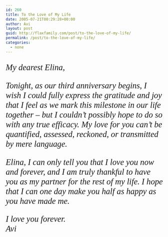```yaml
---
id: 260
title: To the Love of My Life
date: 2005-07-21T00:29:28+00:00
author: Avi
layout: post
guid: http://flaxfamily.com/post/to-the-love-of-my-life/
permalink: /post/to-the-love-of-my-life/
categories:
  - none
---
```

<p style="font-family: Baskerville; font-style: italic; font-size: 20pt;">
  My dearest Elina,
</p>

<p style="font-family: Baskerville; font-style: italic; font-size: 20pt;">
  Tonight, as our third anniversary begins, I wish I could fully express the gratitude and joy that I feel as we mark this milestone in our life together – but I couldn&#8217;t possibly hope to do so with any true efficacy. My love for you can&#8217;t be quantified, assessed, reckoned, or transmitted by mere language.
</p>

<p style="font-family: Baskerville; font-style: italic; font-size: 20pt;">
  Elina, I can only tell you that I love you now and forever, and I am truly thankful to have you as my partner for the rest of my life. I hope that I can one day make you half as happy as you have made me.
</p>

<p style="font-family: Baskerville; font-style: italic; font-size: 20pt;">
  I love you forever.<br />Avi
</p>